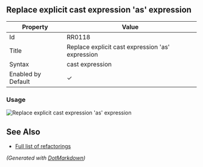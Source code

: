 ## Replace explicit cast expression 'as' expression

| Property           | Value                                            |
| ------------------ | ------------------------------------------------ |
| Id                 | RR0118                                           |
| Title              | Replace explicit cast expression 'as' expression |
| Syntax             | cast expression                                  |
| Enabled by Default | &#x2713;                                         |

### Usage

![Replace explicit cast expression 'as' expression](../../images/refactorings/ReplaceExplicitCastWithAsExpression.png)

## See Also

* [Full list of refactorings](Refactorings.md)


*\(Generated with [DotMarkdown](http://github.com/JosefPihrt/DotMarkdown)\)*